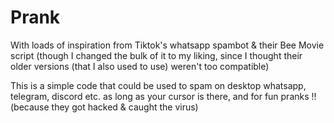 # Prank

With loads of inspiration from Tiktok's whatsapp spambot & their Bee Movie script (though I changed the bulk of it to my liking, since I thought their older versions (that I also used to use) weren't too compatible)

This is a simple code that could be used to spam on desktop whatsapp, telegram, discord etc. as long as your cursor is there, and for fun pranks !! (because they got hacked & caught the virus)
